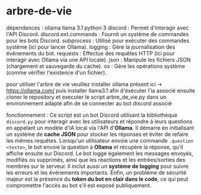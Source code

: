 # arbre-de-vie
dépendances :
ollama
llama 3.1
python 3
discord : Permet d'interagir avec l'API Discord.
discord.ext.commands : Fournit un système de commandes pour les bots Discord.
subprocess : Utilisé pour exécuter des commandes système (ici pour lancer Ollama).
logging : Gère la journalisation des événements du bot.
requests : Effectue des requêtes HTTP (ici pour interagir avec Ollama via une API locale).
json : Manipule les fichiers JSON (chargement et sauvegarde du cache).
os : Gère les opérations système (comme vérifier l'existence d'un fichier).

pour utiliser l'arbre de vie veuillez installer ollama présent ici -> https://ollama.com/ puis installer llama3.1 afin d'éxécuter l'ia associé
ensuite cloner le repository et executer le script arbre_de_vie.py dans un environnement adapté afin de se connecter au bot discord associé

fonctionnement :
Ce script est un bot Discord utilisant la bibliothèque `discord.py` pour interagir avec les utilisateurs et répondre à leurs questions en appelant un modèle d'IA local via l'API d'**Ollama**. Il démarre en initialisant un système de **cache JSON** pour stocker les réponses et éviter de refaire les mêmes requêtes. Lorsqu'un utilisateur envoie une commande `.question <texte>`, le bot envoie la question à **Ollama** et récupère la réponse, qu'il affiche ensuite sur Discord. Le bot logge également les messages envoyés, modifiés ou supprimés, ainsi que les réactions et les entrées/sorties des membres sur le serveur. Il inclut aussi un **système de logging** pour suivre les erreurs et les événements importants. Enfin, un problème de sécurité majeur est la présence du **token du bot en clair dans le code**, ce qui peut compromettre l'accès au bot s'il est exposé publiquement.
